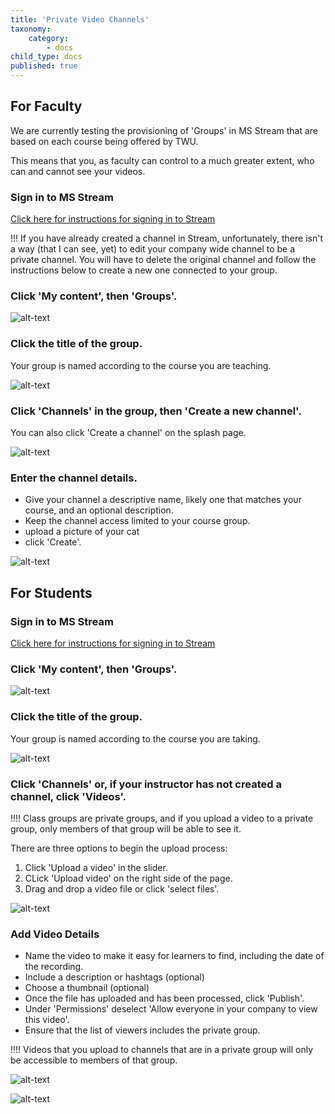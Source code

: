 ```yaml
---
title: 'Private Video Channels'
taxonomy:
    category:
        - docs
child_type: docs
published: true
---
```


## For Faculty

We are currently testing the provisioning of 'Groups' in MS Stream that are based on each course being offered by TWU.

This means that you, as faculty can control to a much greater extent, who can and cannot see your videos.

### Sign in to MS Stream

[Click here for instructions for signing in to Stream](https://create.twu.ca/help/online-learning-on-ramp/running-a-session/conferencing/managing-videos)

!!! If you have already created a channel in Stream, unfortunately, there isn't a way (that I can see, yet) to edit your company wide channel to be a private channel. You will have to delete the original channel and follow the instructions below to create a new one connected to your group.

### Click 'My content', then 'Groups'.

![alt-text](priv-1.png "My content menu")

### Click the title of the group.

Your group is named according to the course you are teaching.

![alt-text](priv-2.png "Click group name")

### Click 'Channels' in the group, then 'Create a new channel'.

You can also click 'Create a channel' on the splash page.

![alt-text](priv-3.png "Create a channel")

### Enter the channel details.

- Give your channel a descriptive name, likely one that matches your course, and an optional description.
- Keep the channel access limited to your course group.
- upload a picture of your cat
- click 'Create'.

![alt-text](priv-4.png "Channel details")


## For Students

### Sign in to MS Stream

[Click here for instructions for signing in to Stream](https://create.twu.ca/help/online-learning-on-ramp/running-a-session/conferencing/managing-videos)

### Click 'My content', then 'Groups'.

![alt-text](priv-1.png "My content menu")

### Click the title of the group.

Your group is named according to the course you are taking.

![alt-text](priv-2.png "Click group name")

### Click 'Channels' or, if your instructor has not created a channel, click 'Videos'.

!!!! Class groups are private groups, and if you upload a video to a private group, only members of that group will be able to see it.

There are three options to begin the upload process:

1. Click 'Upload a video' in the slider.
2. CLick 'Upload video' on the right side of the page.
3. Drag and drop a video file or click 'select files'.


![alt-text](priv-7.png "Upload video file")

### Add Video Details
- Name the video to make it easy for learners to find, including the date of the recording.
- Include a description or hashtags (optional)
- Choose a thumbnail (optional)
- Once the file has uploaded and has been processed, click 'Publish'.
- Under 'Permissions' deselect 'Allow everyone in your company to view this video'.
- Ensure that the list of viewers includes the private group.

!!!! Videos that you upload to channels that are in a private group will only be accessible to members of that group.

![alt-text](stream-5.png "Video Details")

![alt-text](priv-8.png "Video Permissions Details")
